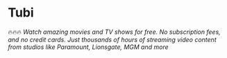 # Tubi

🔥🔥🔥 *Watch amazing movies and TV shows for free. No subscription fees, and no credit cards. Just thousands of hours of streaming video content from studios like Paramount, Lionsgate, MGM and more*


